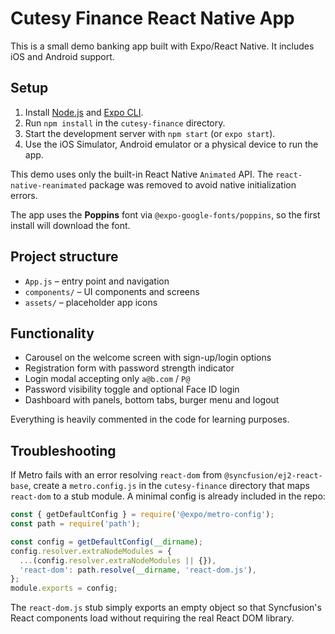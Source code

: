 # Cutesy Finance React Native App

This is a small demo banking app built with Expo/React Native. It includes iOS and Android support.

## Setup

1. Install [Node.js](https://nodejs.org/) and [Expo CLI](https://docs.expo.dev/get-started/installation/).
2. Run `npm install` in the `cutesy-finance` directory.
3. Start the development server with `npm start` (or `expo start`).
4. Use the iOS Simulator, Android emulator or a physical device to run the app.

This demo uses only the built-in React Native `Animated` API. The
`react-native-reanimated` package was removed to avoid native initialization
errors.

The app uses the **Poppins** font via `@expo-google-fonts/poppins`, so the first install will download the font.

## Project structure

- `App.js` – entry point and navigation
- `components/` – UI components and screens
- `assets/` – placeholder app icons

## Functionality

- Carousel on the welcome screen with sign-up/login options
- Registration form with password strength indicator
- Login modal accepting only `a@b.com` / `P@`
- Password visibility toggle and optional Face ID login
- Dashboard with panels, bottom tabs, burger menu and logout

Everything is heavily commented in the code for learning purposes.

## Troubleshooting

If Metro fails with an error resolving `react-dom` from `@syncfusion/ej2-react-base`,
create a `metro.config.js` in the `cutesy-finance` directory that maps
`react-dom` to a stub module. A minimal config is already included in the repo:

```js
const { getDefaultConfig } = require('@expo/metro-config');
const path = require('path');

const config = getDefaultConfig(__dirname);
config.resolver.extraNodeModules = {
  ...(config.resolver.extraNodeModules || {}),
  'react-dom': path.resolve(__dirname, 'react-dom.js'),
};
module.exports = config;
```

The `react-dom.js` stub simply exports an empty object so that Syncfusion's
React components load without requiring the real React DOM library.
